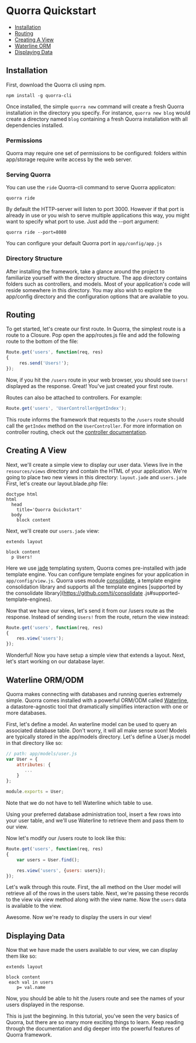 # Quorra Quickstart

 - [Installation](#installation)
 - [Routing](#routing)
 - [Creating A View](#creating-a-View)
 - [Waterline ORM](#waterline-orm)
 - [Displaying Data](#displaying-data)

## Installation

First, download the Quorra cli using npm.

```
npm install -g quorra-cli
```

Once installed, the simple `quorra new` command will create a fresh Quorra installation in the directory you specify.
For instance, `quorra new blog` would create a directory named `blog` containing a fresh Quorra installation with all
dependencies installed.

### Permissions

Quorra may require one set of permissions to be configured: folders within app/storage require write access by the web
server.

### Serving Quorra

You can use the `ride` Quorra-cli command to serve Quorra applicaton:

```
quorra ride
```
By default the HTTP-server will listen to port 3000. However if that port is already in use or you wish to serve
multiple applications this way, you might want to specify what port to use. Just add the --port argument:

```
quorra ride --port=8080
```

You can configure your default Quorra port in `app/config/app.js`

### Directory Structure

After installing the framework, take a glance around the project to familiarize yourself with the directory structure.
The app directory contains folders such as controllers, and models. Most of your application's code will reside
somewhere in this directory. You may also wish to explore the app/config directory and the configuration options that
are available to you.

## Routing

To get started, let's create our first route. In Quorra, the simplest route is a route to a Closure. Pop open the
app/routes.js file and add the following route to the bottom of the file:

```javascript
Route.get('users', function(req, res)
{
     res.send('Users!');
});
```

Now, if you hit the `/users` route in your web browser, you should see `Users!` displayed as the response. Great! You've
 just created your first route.

Routes can also be attached to controllers. For example:

```javascript
Route.get('users', 'UserController@getIndex');
```

This route informs the framework that requests to the `/users` route should call the `getIndex` method on the
`UserController`. For more information on controller routing, check out the [controller documentation](Controllers.md).

## Creating A View

Next, we'll create a simple view to display our user data. Views live in the `resources/views` directory and contain
the HTML of your application. We're going to place two new views in this directory: `layout.jade` and `users.jade`
First, let's create our layout.blade.php file:

```
doctype html
html
  head
    title='Quorra Quickstart'
  body
    block content
```

Next, we'll create our `users.jade` view:

```
extends layout

block content
  p Users!
```

Here we use [jade](https://github.com/visionmedia/jade) templating system, Quorra comes pre-installed with jade
template engine. You can configure template engines for your application in `app/config/view.js`. Quorra uses module
[consolidate](https://github.com/tj/consolidate.js), a template engine consolidation library and supports all the
template engines [supported by the consolidate library](https://github.com/tj/consolidate
.js#supported-template-engines).

Now that we have our views, let's send it from our /users route as the response. Instead of sending `Users!` from the
route, return the view instead:

```javascript
Route.get('users', function(req, res)
{
    res.view('users');
});
```

Wonderful! Now you have setup a simple view that extends a layout. Next, let's start working on our database layer.

## Waterline ORM/ODM

Quorra makes connecting with databases and running queries extremely simple. Quorra comes installed with a powerful
ORM/ODM called [Waterline](https://github.com/balderdashy/waterline), a datastore-agnostic tool that dramatically
simplifies interaction with one or more databases.

First, let's define a model. An waterline model can be used to query an associated database table. Don't worry, it
will all make sense soon! Models are typically stored in the app/models directory. Let's define a User.js model in
that directory like so:

```javascript
// path: app/models/user.js
var User = {
    attributes: {
       ...
    }
};

module.exports = User;
```

Note that we do not have to tell Waterline which table to use.

Using your preferred database administration tool, insert a few rows into your user table, and we'll use Waterline to
retrieve them and pass them to our view.

Now let's modify our /users route to look like this:

```javascript
Route.get('users', function(req, res)
{
    var users = User.find();

    res.view('users', {users: users});
});
```

Let's walk through this route. First, the all method on the User model will retrieve all of the rows in the users
table. Next, we're passing these records to the view via view method along with the view name. Now the `users` data
is available to the view.

Awesome. Now we're ready to display the users in our view!

## Displaying Data

Now that we have made the users available to our view, we can display them like so:

```
extends layout

block content
 each val in users
    p= val.name
```

Now, you should be able to hit the /users route and see the names of your users displayed in the response.

This is just the beginning. In this tutorial, you've seen the very basics of Quorra, but there are so many more
exciting things to learn. Keep reading through the documentation and dig deeper into the powerful features of Quorra
framework.